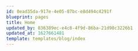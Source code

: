 ```yaml
---
id: 0ead35da-917e-4e05-87bc-e8d494c4291f
blueprint: pages
title: Home
updated_by: 036389ec-e4c8-4f9d-86ba-21d98c3226b1
updated_at: 1627661481
template: templates/blog/index
---
```

